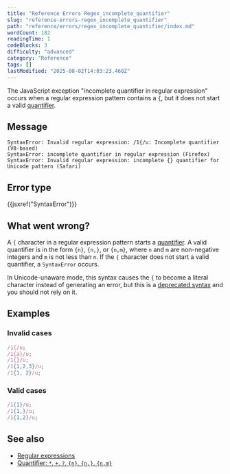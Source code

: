 ```yaml
---
title: "Reference Errors Regex_incomplete_quantifier"
slug: "reference-errors-regex_incomplete_quantifier"
path: "reference/errors/regex_incomplete_quantifier/index.md"
wordCount: 182
readingTime: 1
codeBlocks: 3
difficulty: "advanced"
category: "Reference"
tags: []
lastModified: "2025-08-02T14:03:23.460Z"
---
```



The JavaScript exception "incomplete quantifier in regular expression" occurs when a regular expression pattern contains a `{`, but it does not start a valid [quantifier](/en-US/docs/Web/JavaScript/Reference/Regular_expressions/Quantifier).

## Message

```plain
SyntaxError: Invalid regular expression: /1{/u: Incomplete quantifier (V8-based)
SyntaxError: incomplete quantifier in regular expression (Firefox)
SyntaxError: Invalid regular expression: incomplete {} quantifier for Unicode pattern (Safari)
```

## Error type

{{jsxref("SyntaxError")}}

## What went wrong?

A `{` character in a regular expression pattern starts a [quantifier](/en-US/docs/Web/JavaScript/Reference/Regular_expressions/Quantifier). A valid quantifier is in the form `{n}`, `{n,}`, or `{n,m}`, where `n` and `m` are non-negative integers and `m` is not less than `n`. If the `{` character does not start a valid quantifier, a `SyntaxError` occurs.

In Unicode-unaware mode, this syntax causes the `{` to become a literal character instead of generating an error, but this is a [deprecated syntax](/en-US/docs/Web/JavaScript/Reference/Deprecated_and_obsolete_features#regexp) and you should not rely on it.

## Examples

### Invalid cases

```js example-bad
/1{/u;
/1{a}/u;
/1{}/u;
/1{1,2,3}/u;
/1{1, 2}/u;
```

### Valid cases

```js example-good
/1{1}/u;
/1{1,}/u;
/1{1,2}/u;
```

## See also

- [Regular expressions](/en-US/docs/Web/JavaScript/Reference/Regular_expressions)
- [Quantifier: `*`, `+`, `?`, `{n}`, `{n,}`, `{n,m}`](/en-US/docs/Web/JavaScript/Reference/Regular_expressions/Quantifier)
